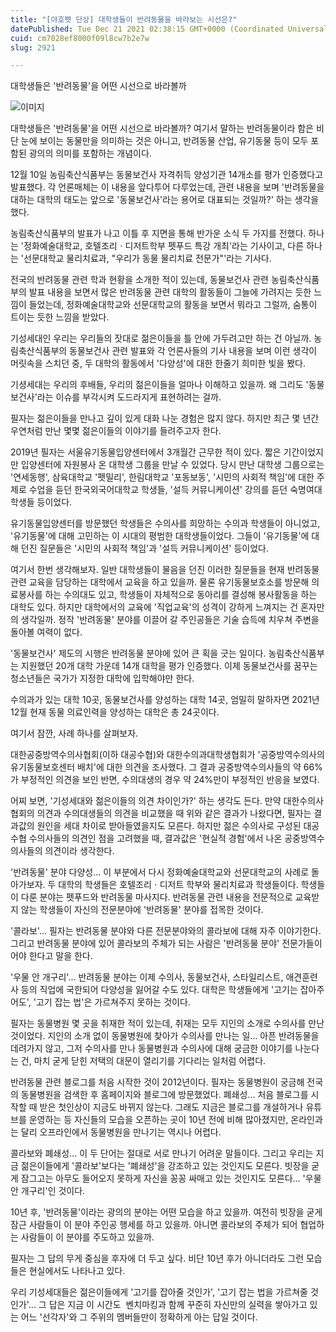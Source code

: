 ```yaml
---
title: "[야호펫 단상] 대학생들이 반려동물을 바라보는 시선은?"
datePublished: Tue Dec 21 2021 02:38:15 GMT+0000 (Coordinated Universal Time)
cuid: cm7028ef8000f09l8cw7b2e7w
slug: 2921

---
```



대학생들은 '반려동물'을 어떤 시선으로 바라볼까

![이미지](https://cdn.hashnode.com/res/hashnode/image/upload/v1739252836184/f7e62899-71c2-4cfc-9e3e-59351287889b.jpeg)

대학생들은 '반려동물'을 어떤 시선으로 바라볼까? 여기서 말하는 반려동물이라 함은 비단 눈에 보이는 동물만을 의미하는 것은 아니고, 반려동물 산업, 유기동물 등이 모두 포함된 광의의 의미를 포함하는 개념이다.

12월 10일 농림축산식품부는 동물보건사 자격취득 양성기관 14개소를 평가 인증했다고 발표했다. 각 언론매체는 이 내용을 앞다투어 다루었는데, 관련 내용을 보며 '반려동물을 대하는 대학의 태도는 앞으로 '동물보건사'라는 용어로 대표되는 것일까?' 하는 생각을 했다.

농림축산식품부의 발표가 나고 이틀 후 지면을 통해 반가운 소식 두 가지를 전했다. 하나는 '정화예술대학교, 호텔조리ㆍ디저트학부 펫푸드 특강 개최'라는 기사이고, 다른 하나는 '선문대학교 물리치료과, "우리가 동물 물리치료 전문가"'라는 기사다.

전국의 반려동물 관련 학과 현황을 소개한 적이 있는데, 동물보건사 관련 농림축산식품부의 발표 내용을 보면서 많은 반려동물 관련 대학의 활동들이 그늘에 가려지는 듯한 느낌이 들었는데, 정화예술대학교와 선문대학교의 활동을 보면서 뭐라고 그럴까, 숨통이 트이는 듯한 느낌을 받았다.

기성세대인 우리는 우리들의 잣대로 젊은이들을 틀 안에 가두려고만 하는 건 아닐까. 농림축산식품부의 동물보건사 관련 발표와 각 언론사들의 기사 내용을 보며 이런 생각이 머릿속을 스치던 중, 두 대학의 활동에서 '다양성'에 대한 한줄기 희미한 빛을 봤다.

기셩세대는 우리의 후배들, 우리의 젊은이들을 얼마나 이해하고 있을까. 왜 그리도 '동물보건사'라는 이슈를 부각시켜 도드라지게 표현하려는 걸까.

필자는 젊은이들을 만나고 깊이 있게 대화 나눈 경험은 많지 않다. 하지만 최근 몇 년간 우연처럼 만난 몇몇 젊은이들의 이야기를 들려주고자 한다.

2019년 필자는 서울유기동물입양센터에서 3개월간 근무한 적이 있다. 짧은 기간이었지만 입양센터에 자원봉사 온 대학생 그룹을 만날 수 있었다. 당시 만난 대학생 그룹으로는 '연세동행', 삼육대학교 '펫밀리', 한림대학교 '포동보동', '시민의 사회적 책임'에 대한 주제로 수업을 듣던 한국외국어대학교 학생들, '설득 커뮤니케이션' 강의를 듣던 숙명여대 학생들 등이었다.

유기동물입양센터를 방문했던 학생들은 수의사를 희망하는 수의과 학생들이 아니었고, '유기동물'에 대해 고민하는 이 시대의 평범한 대학생들이었다. 그들이 '유기동물'에 대해 던진 질문들은 '시민의 사회적 책임'과 '설득 커뮤니케이션' 등이었다.

여기서 한번 생각해보자. 일반 대학생들이 물음을 던진 이러한 질문들을 현재 반려동물 관련 교육을 담당하는 대학에서 교육을 하고 있을까. 물론 유기동물보호소를 방문해 의료봉사를 하는 수의대도 있고, 학생들이 자체적으로 동아리를 결성해 봉사활동을 하는 대학도 있다. 하지만 대학에서의 교육에 '직업교육'의 성격이 강하게 느껴지는 건 혼자만의 생각일까. 정작 '반려동물' 분야를 이끌어 갈 주인공들은 기술 습득에 치우쳐 주변을 돌아볼 여력이 없다.

'동물보건사' 제도의 시행은 반려동물 분야에 있어 큰 획을 긋는 일이다. 농림축산식품부는 지원했던 20개 대학 가운데 14개 대학을 평가 인증했다. 이제 동물보건사를 꿈꾸는 청소년들은 국가가 지정한 대학에 입학해야만 한다.

수의과가 있는 대학 10곳, 동물보건사를 양성하는 대학 14곳, 엄밀히 말하자면 2021년 12월 현재 동물 의료인력을 양성하는 대학은 총 24곳이다.

여기서 잠깐, 사례 하나를 살펴보자.

대한공중방역수의사협회(이하 대공수협)와 대한수의과대학생협회가 '공중방역수의사의 유기동물보호센터 배치'에 대한 의견을 조사했다. 그 결과 공중방역수의사들의 약 66%가 부정적인 의견을 보인 반면, 수의대생의 경우 약 24%만이 부정적인 반응을 보였다.

어찌 보면, '기성세대와 젊은이들의 의견 차이인가?' 하는 생각도 든다. 만약 대한수의사협회의 의견과 수의대생들의 의견을 비교했을 때 위와 같은 결과가 나왔다면, 필자는 결과값의 원인을 세대 차이로 받아들였을지도 모른다. 하지만 젊은 수의사로 구성된 대공수협 수의사들의 의견인 점을 고려했을 때, 결과값은 '현실적 경험'에서 나온 공중방역수의사들의 의견이라 생각한다.

'반려동물' 분야 다양성... 이 부분에서 다시 정화예술대학교와 선문대학교의 사례로 돌아가보자. 두 대학의 학생들은 호텔조리ㆍ디저트 학부와 물리치료과 학생들이다. 학생들이 다룬 분야는 펫푸드와 반려동물 마사지다. 반려동물 관련 내용을 전문적으로 교육받지 않는 학생들이 자신의 전문분야에 '반려동물' 분야를 접목한 것이다.

'콜라보'... 필자는 반려동물 분야와 다른 전문분야와의 콜라보에 대해 자주 이야기한다. 그리고 반려동물 분야에 있어 콜라보의 주체가 되는 사람은 '반려동물 분야' 전문가들이어야 한다고 말을 한다.

'우물 안 개구리'... 반려동물 분야는 이제 수의사, 동물보건사, 스타일리스트, 애견훈련사 등의 직업에 국한되어 다양성을 잃어갈 수도 있다. 대학은 학생들에게 '고기는 잡아주어도', '고기 잡는 법'은 가르쳐주지 못하는 것이다.

필자는 동물병원 몇 곳을 취재한 적이 있는데, 취재는 모두 지인의 소개로 수의사를 만난 것이었다. 지인의 소개 없이 동물병원에 찾아가 수의사를 만나는 일... 아픈 반려동물을 데려가지 않고, 그저 수의사를 만나 동물병원과 수의사에 대해 궁금한 이야기를 나눈다는 건, 마치 굳게 닫힌 저택의 대문이 열리기를 기다리는 일처럼 어렵다.

반려동물 관련 블로그를 처음 시작한 것이 2012년이다. 필자는 동물병원이 궁금해 전국의 동물병원을 검색한 후 홈페이지와 블로그에 방문했었다. 폐쇄성... 처음 블로그를 시작할 때 받은 첫인상이 지금도 바뀌지 않는다. 그래도 지금은 블로그를 개설하거나 유튜브를 운영하는 등 자신들의 모습을 오픈하는 곳이 10년 전에 비해 많아졌지만, 온라인과는 달리 오프라인에서 동물병원을 만나기는 역시나 어렵다.

콜라보와 폐쇄성... 이 두 단어는 절대로 서로 만나기 어려운 말들이다. 그리고 우리는 지금 젊은이들에게 '콜라보'보다는 '폐쇄성'을 강조하고 있는 것인지도 모른다. 빗장을 굳게 잠그고는 아무도 들어오지 못하게 자신을 꽁꽁 싸매고 있는 것인지도 모른다... '우물 안 개구리'인 것이다.

10년 후, '반려동물'이라는 광의의 분야는 어떤 모습을 하고 있을까. 여전히 빗장을 굳게 잠근 사람들이 이 분야 주인공 행세를 하고 있을까. 아니면 콜라보의 주체가 되어 협업하는 사람들이 이 분야를 주도하고 있을까.

필자는 그 답의 무게 중심을 후자에 더 두고 싶다. 비단 10년 후가 아니더라도 그런 모습들은 현실에서도 나타나고 있다.

우리 기성세대들은 젊은이들에게 '고기를 잡아줄 것인가', '고기 잡는 법을 가르쳐줄 것인가'... 그 답은 지금 이 시간도  벤치마킹과 함께 꾸준히 자신만의 실력을 쌓아가고 있는 어느 '선각자'와 그 주위의 멤버들만이 정확하게 아는 답일 것이다.